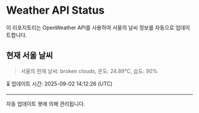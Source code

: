 
# Weather API Status

이 리포지토리는 OpenWeather API를 사용하여 서울의 날씨 정보를 자동으로 업데이트합니다.

## 현재 서울 날씨
> 서울의 현재 날씨: broken clouds, 온도: 24.89°C, 습도: 90%

⏳ 업데이트 시간: 2025-09-02 14:12:26 (UTC)

---
자동 업데이트 봇에 의해 관리됩니다.
